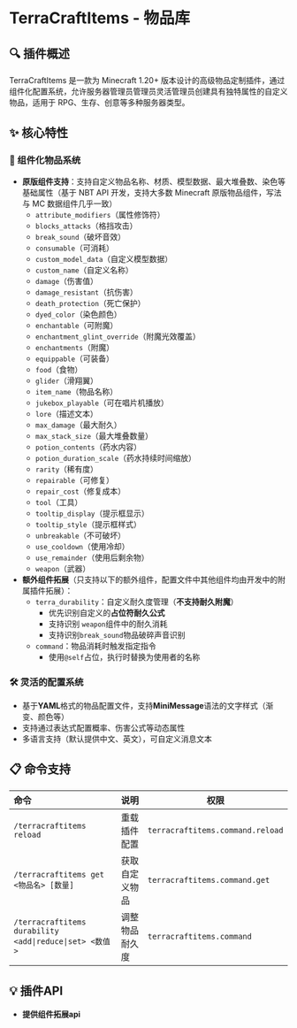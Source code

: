 # TerraCraftItems - 物品库

## 🔍 插件概述
TerraCraftItems 是一款为 Minecraft 1.20+ 版本设计的高级物品定制插件，通过组件化配置系统，允许服务器管理员管理员灵活管理员创建具有独特属性的自定义物品，适用于 RPG、生存、创意等多种服务器类型。

## ✨ 核心特性

### 🔧 组件化物品系统
- **原版组件支持**：支持自定义物品名称、材质、模型数据、最大堆叠数、染色等基础属性（基于 NBT API 开发，支持大多数 Minecraft 原版物品组件，写法与 MC 数据组件几乎一致）
    - `attribute_modifiers`（属性修饰符）
    - `blocks_attacks`（格挡攻击）
    - `break_sound`（破坏音效）
    - `consumable`（可消耗）
    - `custom_model_data`（自定义模型数据）
    - `custom_name`（自定义名称）
    - `damage`（伤害值）
    - `damage_resistant`（抗伤害）
    - `death_protection`（死亡保护）
    - `dyed_color`（染色颜色）
    - `enchantable`（可附魔）
    - `enchantment_glint_override`（附魔光效覆盖）
    - `enchantments`（附魔）
    - `equippable`（可装备）
    - `food`（食物）
    - `glider`（滑翔翼）
    - `item_name`（物品名称）
    - `jukebox_playable`（可在唱片机播放）
    - `lore`（描述文本）
    - `max_damage`（最大耐久）
    - `max_stack_size`（最大堆叠数量）
    - `potion_contents`（药水内容）
    - `potion_duration_scale`（药水持续时间缩放）
    - `rarity`（稀有度）
    - `repairable`（可修复）
    - `repair_cost`（修复成本）
    - `tool`（工具）
    - `tooltip_display`（提示框显示）
    - `tooltip_style`（提示框样式）
    - `unbreakable`（不可破坏）
    - `use_cooldown`（使用冷却）
    - `use_remainder`（使用后剩余物）
    - `weapon`（武器）
- **额外组件拓展**（只支持以下的额外组件，配置文件中其他组件均由开发中的附属插件拓展）：
  - `terra_durability`：自定义耐久度管理（**不支持耐久附魔**）
      - 优先识别自定义的**占位符耐久公式**
      - 支持识别 `weapon`组件中的耐久消耗
      - 支持识别`break_sound`物品破碎声音识别
  - `command`：物品消耗时触发指定指令
      - 使用`@self`占位，执行时替换为使用者的名称

### 🛠️ 灵活的配置系统
- 基于**YAML**格式的物品配置文件，支持**MiniMessage**语法的文字样式（渐变、颜色等）
- 支持通过表达式配置概率、伤害公式等动态属性
- 多语言支持（默认提供中文、英文），可自定义消息文本

## 📋 命令支持
| 命令                                                    | 说明           | 权限                             |
|:------------------------------------------------------| -------------- | -------------------------------- |
| `/terracraftitems reload`                             | 重载插件配置   | `terracraftitems.command.reload` |
| `/terracraftitems get <物品名> [数量]`                     | 获取自定义物品 | `terracraftitems.command.get`    |
| `/terracraftitems durability <add\|reduce\|set> <数值>` | 调整物品耐久度 | `terracraftitems.command`        |

## 💡 插件API
- **提供组件拓展api**